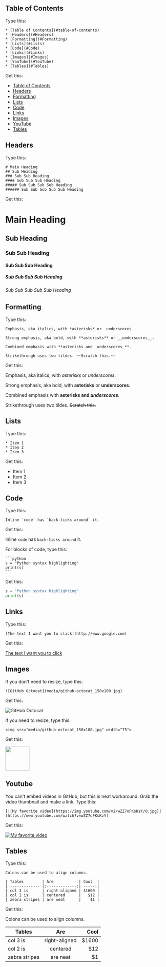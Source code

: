 ## Table of Contents

Type this:

```
* [Table of Contents](#table-of-contents)
* [Headers](#Headers)
* [Formatting](#Formatting)
* [Lists](#Lists)
* [Code](#Code)
* [Links](#Links)
* [Images](#Images)
* [YouTube](#YouTube)
* [Tables](#Tables)
```
Get this:

* [Table of Contents](#table-of-contents)
* [Headers](#Headers)
* [Formatting](#Formatting)
* [Lists](#Lists)
* [Code](#Code)
* [Links](#Links)
* [Images](#Images)
* [YouTube](#YouTube)
* [Tables](#Tables)

## Headers

Type this:

```
# Main Heading
## Sub Heading
### Sub Sub Heading
#### Sub Sub Sub Heading
##### Sub Sub Sub Sub Heading
###### Sub Sub Sub Sub Sub Heading
```

Get this:
# Main Heading
## Sub Heading
### Sub Sub Heading
#### Sub Sub Sub Heading
##### Sub Sub Sub Sub Heading
###### Sub Sub Sub Sub Sub Heading

## Formatting 

Type this:

```
Emphasis, aka italics, with *asterisks* or _underscores_.

Strong emphasis, aka bold, with **asterisks** or __underscores__.

Combined emphasis with **asterisks and _underscores_**.

Strikethrough uses two tildes. ~~Scratch this.~~
```

Get this:

Emphasis, aka italics, with *asterisks* or _underscores_.

Strong emphasis, aka bold, with **asterisks** or __underscores__.

Combined emphasis with **asterisks and _underscores_**.

Strikethrough uses two tildes. ~~Scratch this.~~

## Lists 

Type this:

```
* Item 1
* Item 2
* Item 3
```

Get this:

* Item 1
* Item 2
* Item 3

## Code

Type this:

```Inline `code` has `back-ticks around` it.```

Get this:

Inline `code` has `back-ticks around` it.

For blocks of code, type this:

    ```python
    s = "Python syntax highlighting"
    print(s)
    ```

Get this:

```python
s = "Python syntax highlighting"
print(s)
```

## Links
Type this:

```[The text I want you to click](http://www.google.com)```

Get this:

[The text I want you to click](http://www.google.com)

## Images
If you don't need to resize, type this:

```![GitHub Octocat](media/github-octocat_150x100.jpg)```

Get this:

![GitHub Octocat](media/github-octocat_150x100.jpg)

If you need to resize, type this:

```<img src="media/github-octocat_150x100.jpg" width="75">```

Get this:

<img src="media/github-octocat_150x100.jpg" width="75">

## Youtube

You can't embed videos in GitHub, but this is neat workaround.  Grab the video thumbnail and make a link.  Type this:

`[![My favorite video](https://img.youtube.com/vi/wZZ7oFKsKzY/0.jpg)](https://www.youtube.com/watch?v=wZZ7oFKsKzY)`

Get this:

[![My favorite video](https://img.youtube.com/vi/wZZ7oFKsKzY/0.jpg)](https://www.youtube.com/watch?v=wZZ7oFKsKzY)

## Tables

Type this:

```
Colons can be used to align columns.

| Tables        | Are           | Cool  |
| ------------- |:-------------:| -----:|
| col 3 is      | right-aligned | $1600 |
| col 2 is      | centered      |   $12 |
| zebra stripes | are neat      |    $1 |
```

Get this:

Colons can be used to align columns.

| Tables        | Are           | Cool  |
| ------------- |:-------------:| -----:|
| col 3 is      | right-aligned | $1600 |
| col 2 is      | centered      |   $12 |
| zebra stripes | are neat      |    $1 |
